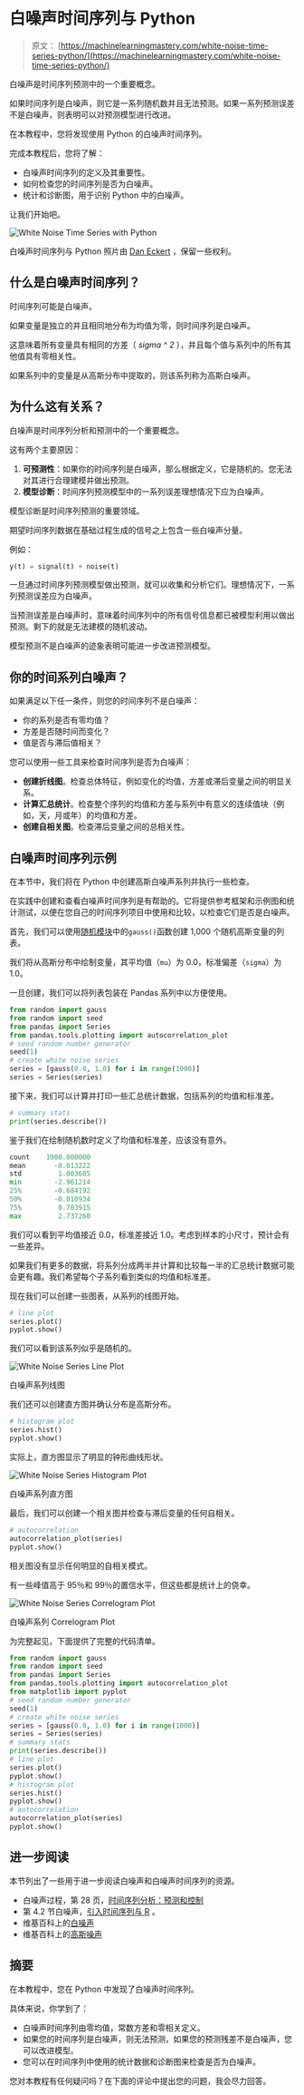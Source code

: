 # 白噪声时间序列与 Python

> 原文： [https://machinelearningmastery.com/white-noise-time-series-python/](https://machinelearningmastery.com/white-noise-time-series-python/)

白噪声是时间序列预测中的一个重要概念。

如果时间序列是白噪声，则它是一系列随机数并且无法预测。如果一系列预测误差不是白噪声，则表明可以对预测模型进行改进。

在本教程中，您将发现使用 Python 的白噪声时间序列。

完成本教程后，您将了解：

*   白噪声时间序列的定义及其重要性。
*   如何检查您的时间序列是否为白噪声。
*   统计和诊断图，用于识别 Python 中的白噪声。

让我们开始吧。

![White Noise Time Series with Python](img/75214b80be2d281091363ef91def8696.jpg)

白噪声时间序列与 Python
照片由 [Dan Eckert](https://www.flickr.com/photos/cloudchaser32000/5125035596/) ，保留一些权利。

## 什么是白噪声时间序列？

时间序列可能是白噪声。

如果变量是独立的并且相同地分布为均值为零，则时间序列是白噪声。

这意味着所有变量具有相同的方差（ _sigma ^ 2_ ），并且每个值与系列中的所有其他值具有零相关性。

如果系列中的变量是从高斯分布中提取的，则该系列称为高斯白噪声。

## 为什么这有关系？

白噪声是时间序列分析和预测中的一个重要概念。

这有两个主要原因：

1.  **可预测性**：如果你的时间序列是白噪声，那么根据定义，它是随机的。您无法对其进行合理建模并做出预测。
2.  **模型诊断**：时间序列预测模型中的一系列误差理想情况下应为白噪声。

模型诊断是时间序列预测的重要领域。

期望时间序列数据在基础过程生成的信号之上包含一些白噪声分量。

例如：

```py
y(t) = signal(t) + noise(t)
```

一旦通过时间序列预测模型做出预测，就可以收集和分析它们。理想情况下，一系列预测误差应为白噪声。

当预测误差是白噪声时，意味着时间序列中的所有信号信息都已被模型利用以做出预测。剩下的就是无法建模的随机波动。

模型预测不是白噪声的迹象表明可能进一步改进预测模型。

## 你的时间系列白噪声？

如果满足以下任一条件，则您的时间序列不是白噪声：

*   你的系列是否有零均值？
*   方差是否随时间而变化？
*   值是否与滞后值相关？

您可以使用一些工具来检查时间序列是否为白噪声：

*   **创建折线图**。检查总体特征，例如变化的均值，方差或滞后变量之间的明显关系。
*   **计算汇总统计**。检查整个序列的均值和方差与系列中有意义的连续值块（例如，天，月或年）的均值和方差。
*   **创建自相关图**。检查滞后变量之间的总相关性。

## 白噪声时间序列示例

在本节中，我们将在 Python 中创建高斯白噪声系列并执行一些检查。

在实践中创建和查看白噪声时间序列是有帮助的。它将提供参考框架和示例图和统计测试，以便在您自己的时间序列项目中使用和比较，以检查它们是否是白噪声。

首先，我们可以使用[随机模块](https://docs.python.org/3/library/random.html)中的`gauss()`函数创建 1,000 个随机高斯变量的列表。

我们将从高斯分布中绘制变量，其平均值（`mu`）为 0.0，标准偏差（`sigma`）为 1.0。

一旦创建，我们可以将列表包装在 Pandas 系列中以方便使用。

```py
from random import gauss
from random import seed
from pandas import Series
from pandas.tools.plotting import autocorrelation_plot
# seed random number generator
seed(1)
# create white noise series
series = [gauss(0.0, 1.0) for i in range(1000)]
series = Series(series)
```

接下来，我们可以计算并打印一些汇总统计数据，包括系列的均值和标准差。

```py
# summary stats
print(series.describe())
```

鉴于我们在绘制随机数时定义了均值和标准差，应该没有意外。

```py
count    1000.000000
mean       -0.013222
std         1.003685
min        -2.961214
25%        -0.684192
50%        -0.010934
75%         0.703915
max         2.737260
```

我们可以看到平均值接近 0.0，标准差接近 1.0。考虑到样本的小尺寸，预计会有一些差异。

如果我们有更多的数据，将系列分成两半并计算和比较每一半的汇总统计数据可能会更有趣。我们希望每个子系列看到类似的均值和标准差。

现在我们可以创建一些图表，从系列的线图开始。

```py
# line plot
series.plot()
pyplot.show()
```

我们可以看到该系列似乎是随机的。

![White Noise Series Line Plot](img/3cd0bb1b04a9c7dfccbc2d4819f5c8d7.jpg)

白噪声系列线图

我们还可以创建直方图并确认分布是高斯分布。

```py
# histogram plot
series.hist()
pyplot.show()
```

实际上，直方图显示了明显的钟形曲线形状。

![White Noise Series Histogram Plot](img/a392cc2741dd61885d0ed190d7d19e4c.jpg)

白噪声系列直方图

最后，我们可以创建一个相关图并检查与滞后变量的任何自相关。

```py
# autocorrelation
autocorrelation_plot(series)
pyplot.show()
```

相关图没有显示任何明显的自相关模式。

有一些峰值高于 95％和 99％的置信水平，但这些都是统计上的侥幸。

![White Noise Series Correlogram Plot](img/467967a75248d749cbd811446682fb50.jpg)

白噪声系列 Correlogram Plot

为完整起见，下面提供了完整的代码清单。

```py
from random import gauss
from random import seed
from pandas import Series
from pandas.tools.plotting import autocorrelation_plot
from matplotlib import pyplot
# seed random number generator
seed(1)
# create white noise series
series = [gauss(0.0, 1.0) for i in range(1000)]
series = Series(series)
# summary stats
print(series.describe())
# line plot
series.plot()
pyplot.show()
# histogram plot
series.hist()
pyplot.show()
# autocorrelation
autocorrelation_plot(series)
pyplot.show()
```

## 进一步阅读

本节列出了一些用于进一步阅读白噪声和白噪声时间序列的资源。

*   白噪声过程，第 28 页，[时间序列分析：预测和控制](http://www.amazon.com/dp/1118675029?tag=inspiredalgor-20)
*   第 4.2 节白噪声，[引入时间序列与 R](http://www.amazon.com/dp/0387886974?tag=inspiredalgor-20) 。
*   维基百科上的[白噪声](https://en.wikipedia.org/wiki/White_noise)
*   维基百科上的[高斯噪声](https://en.wikipedia.org/wiki/Gaussian_noise)

## 摘要

在本教程中，您在 Python 中发现了白噪声时间序列。

具体来说，你学到了：

*   白噪声时间序列由零均值，常数方差和零相关定义。
*   如果您的时间序列是白噪声，则无法预测，如果您的预测残差不是白噪声，您可以改进模型。
*   您可以在时间序列中使用的统计数据和诊断图来检查是否为白噪声。

您对本教程有任何疑问吗？在下面的评论中提出您的问题，我会尽力回答。